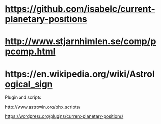 

# https://github.com/isabelc/current-planetary-positions

# http://www.stjarnhimlen.se/comp/ppcomp.html


# https://en.wikipedia.org/wiki/Astrological_sign


Plugin and scripts

http://www.astrowin.org/php_scripts/

https://wordpress.org/plugins/current-planetary-positions/